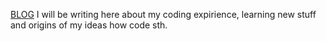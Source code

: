[BLOG](http://wasiak.github.io/Blog/)
I will be writing here about my coding expirience, learning new stuff and origins of my ideas how code sth.
